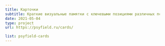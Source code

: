 ```yaml
---
title: Карточки
subtitle: Краткие визуальные памятки с ключевыми позициями различных психологических подходов в сжатой форме
date: 2021-05-04
type: project
url: https://psyfield.ru/cards/

list: psyfield-cards
---
```

